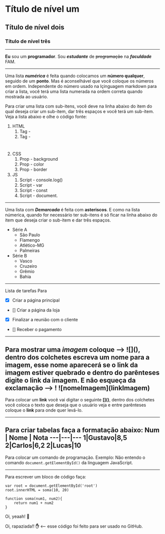 # Título de nível um 
## Título de nível dois
### Título de nível três 
---
**Eu** sou um __programador__.
Sou __*estudante*__ de ~~programação~~ na ***faculdade*** FAM.
***
Uma lista ***numérica*** é feita quando colocamos um **número qualquer**, seguido de um **ponto**. Mas é aconselhável que você coloque os números em ordem.
Independente do número usado na lçinguagem markdown para criar a lista, você terá uma lista numerada na ordem correta quando mostrada ao usuário.

Para criar uma lista com sub-itens, você deve na linha abaixo do item do qual deseja criar um sub-item, dar três espaços e você terá um sub-item.
Veja a lista abaixo e olhe o código fonte:

1. HTML
   1. Tag - <div>
   2. Tag - <h1>
2. CSS
   1. Prop - background
   2. Prop - color
   3. Prop - border
3. JS
   1. Script - console.log()
   2. Script - var
   3. Script - const
   4. Script - document.
***
Uma lista com __*Demarcada*__ é feita com __asteriscos__. E como na lista númerica, quando for necessário ter sub-itens é só ficar na linha abaixo do item que deseja criar o sub-item e dar três espaços.

* Série A
   * São Paulo
   * Flamengo
   * Atlético-MG
   * Palmeiras
* Série B
   * Vasco
   * Cruzeiro
   * Grêmio
   * Bahia
---
Lista de tarefas 
Para 
- [x] Criar a página principal
- [] Criar a página da loja
- [x] Finalizar a reunião com o cliente
- [] Receber o pagamento
***
Para mostrar uma ***imagem*** coloque --> **!\[]()**, dentro dos colchetes escreva um nome para a imagem, esse nome aparecerá se o link da imagem estiver quebrado e dentro do parênteses digite o link da imagem. E não esqueça da exclamação --> **!**
!\[nomeImagem](linkImagem)
---
Para colocar um __link__ você vai digitar o seguinte **\[]()**, dentro dos colchetes você coloca o texto que deseja que o usuário veja e entre parênteses coloque o **link** para onde quer levá-lo. 
***
Para criar tabelas faça a formatação abaixo:
Num | Nome | Nota
---|---|---
1|Gustavo|8,5
2|Carlos|6,2
2|Lucas|10
---
Para colocar um comando de programação.
Exemplo: Não entendo o comando `document.getElementById()` da linguagem JavaScript.
***
Para escrever um bloco de código faça:
```
var root = document.getElementById('root')
root.innerHTML = soma(10, 20)

function soma(num1, num2){
    return num1 + num2
}
```

Oi, yeaah! 🤘

Oi, rapaziada!! **:hand:** <-- esse código foi  feito para ser usado no GitHub.
